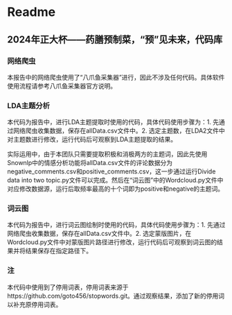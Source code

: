 # Readme

## 2024年正大杯——药膳预制菜，“预”见未来，代码库

### 网络爬虫

  本报告中的网络爬虫使用了“八爪鱼采集器”进行，因此不涉及任何代码。具体软件使用流程请参考八爪鱼采集器官方说明。

### LDA主题分析

  本代码为报告中，进行LDA主题提取时使用的代码，具体代码使用步骤为：1. 先通过网络爬虫收集数据，保存在allData.csv文件中。2. 选定主题数，在LDA2文件中对主题数进行修改，运行代码后可观察到LDA主题提取的结果。

  实际运用中，由于本团队只需要提取积极和消极两方的主题词，因此先使用Snownlp中的情感分析功能将allData.csv文件的评论数据分为negative_comments.csv和positive_comments.csv，这一步通过运行Divide data into two topic.py文件可以完成。然后在“词云图”中的Wordcloud.py文件中对应修改数据源，运行后取频率最高的十个词即为positive和negative的主题词。

### 词云图

  本代码为报告中，进行词云图绘制时使用的代码，具体代码使用步骤为：1. 先通过网络爬虫收集数据，保存在allData.csv文件中。2. 选定蒙版图片，在Wordcloud.py文件中对蒙版图片路径进行修改，运行代码后可观察到词云图的结果并将结果保存在指定路径下。

### 注

  本代码中使用到了停用词表，停用词表来源于https://github.com/goto456/stopwords.git。通过观察结果，添加了新的停用词以补充原停用词表。
